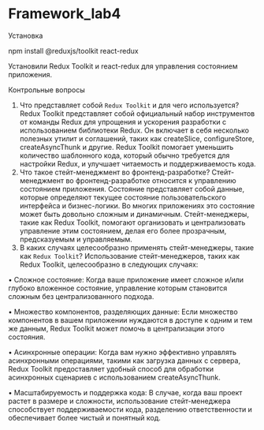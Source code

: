 # Framework_lab4

Установка 

npm install @reduxjs/toolkit react-redux

Установили Redux Toolkit и react-redux для управления состоянием приложения.

Контрольные вопросы
1.	Что представляет собой `Redux Toolkit` и для чего используется?
Redux Toolkit представляет собой официальный набор инструментов от команды Redux для упрощения и ускорения разработки с использованием библиотеки Redux. Он включает в себя несколько полезных утилит и соглашений, таких как createSlice, configureStore, createAsyncThunk и другие. Redux Toolkit помогает уменьшить количество шаблонного кода, который обычно требуется для настройки Redux, и улучшает читаемость и поддерживаемость кода.
2.	Что такое стейт-менеджмент во фронтенд-разработке?
Стейт-менеджмент во фронтенд-разработке относится к управлению состоянием приложения. Состояние представляет собой данные, которые определяют текущее состояние пользовательского интерфейса и бизнес-логики. Во многих приложениях это состояние может быть довольно сложным и динамичным. Стейт-менеджеры, такие как Redux Toolkit, помогают организовать и централизовать управление этим состоянием, делая его более прозрачным, предсказуемым и управляемым.
3.	В каких случаях целесообразно применять стейт-менеджеры, такие как `Redux Toolkit`?
Использование стейт-менеджеров, таких как Redux Toolkit, целесообразно в следующих случаях:

•	Сложное состояние: Когда ваше приложение имеет сложное и/или глубоко вложенное состояние, управление которым становится сложным без централизованного подхода.

•	Множество компонентов, разделяющих данные: Если множество компонентов в вашем приложении нуждаются в доступе к одним и тем же данным, Redux Toolkit может помочь в централизации этого состояния.

•	Асинхронные операции: Когда вам нужно эффективно управлять асинхронными операциями, такими как загрузка данных с сервера, Redux Toolkit предоставляет удобный способ для обработки асинхронных сценариев с использованием createAsyncThunk.

•	Масштабируемость и поддержка кода: В случае, когда ваш проект растет в размере и сложности, использование стейт-менеджера способствует поддерживаемости кода, разделению ответственности и обеспечивает более чистый и понятный код.
